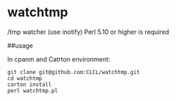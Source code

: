 # watchtmp
/tmp watcher (use inotify) Perl 5.10 or higher is required

##usage

In cpanm and Catrton environment:

    git clone git@github.com:CLCL/watchtmp.git
    cd watchtmp
    carton install
    perl watchtmp.pl
